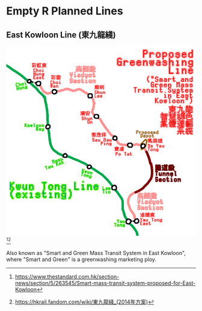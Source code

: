 # Empty R Planned Lines

## East Kowloon Line (東九龍綫)

![ ](viaductaqueduct.png)
[^1][^2]

Also known as "Smart and Green Mass Transit System in East Kowloon", where "Smart and Green" is a greenwashing marketing ploy.

[^1]: <https://www.thestandard.com.hk/section-news/section/5/263545/Smart-mass-transit-system-proposed-for-East-Kowloon>
[^2]: <https://hkrail.fandom.com/wiki/東九龍綫_(2014年方案)>
